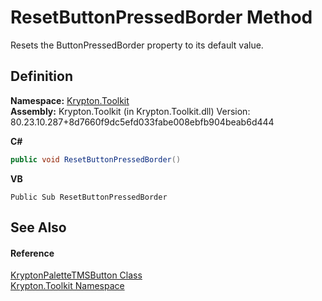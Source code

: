 # ResetButtonPressedBorder Method


Resets the ButtonPressedBorder property to its default value.



## Definition
**Namespace:** <a href="79d2eac2-21f4-54ff-7552-b20c33c30600.md">Krypton.Toolkit</a>  
**Assembly:** Krypton.Toolkit (in Krypton.Toolkit.dll) Version: 80.23.10.287+8d7660f9dc5efd033fabe008ebfb904beab6d444

**C#**
``` C#
public void ResetButtonPressedBorder()
```
**VB**
``` VB
Public Sub ResetButtonPressedBorder
```



## See Also


#### Reference
<a href="66c4e92a-3475-e3fd-984f-57e4659142c0.md">KryptonPaletteTMSButton Class</a>  
<a href="79d2eac2-21f4-54ff-7552-b20c33c30600.md">Krypton.Toolkit Namespace</a>  
